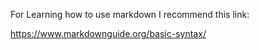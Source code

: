 For Learning how to use markdown I recommend this link:

https://www.markdownguide.org/basic-syntax/
